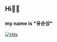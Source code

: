 ## Hi👨‍🎓
### my name is "유순상"
  <div align=left>
	
  [![Hits](https://hits.seeyoufarm.com/api/count/incr/badge.svg?url=https%3A%2F%2Fgithub.com%2Fyooss2006)](https://hits.seeyoufarm.com) 
	
  </div>
